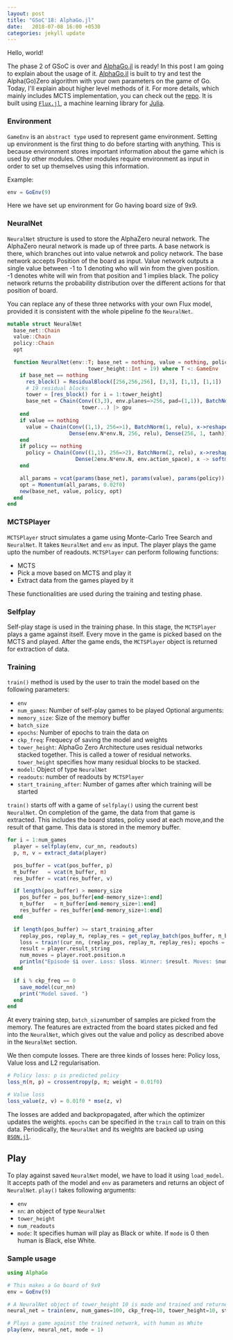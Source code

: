 ```yaml
---
layout: post
title: "GSoC'18: AlphaGo.jl"
date:   2018-07-08 16:00 +0530
categories: jekyll update
---
```


Hello, world!

The phase 2 of GSoC is over and [AlphaGo.jl](https://github.com/tejank10/AlphaGo.jl) is ready! In this post I am going to explain about the usage of it.
[AlphaGo.jl](https://github.com/tejank10/AlphaGo.jl) is built to try and test the Alpha(Go)Zero algorithm with your own parameters on the game of Go. Today, I'll explain about higher level methods of it. For more details, which mainly includes MCTS implementation, you can check out the [repo](https://github.com/tejank10/AlphaGo.jl). It is built using [`Flux.jl`](https://www.fluxml.ai), a machine learning library for [Julia](https://www.julialang.org).

### Environment
`GameEnv` is an `abstract type` used to represent game environment. Setting up environment is the first thing to do before starting with anything. This is because environment stores important information about the game which is used by other modules. Other modules require environment as input in order to set up themselves using this information.

Example:
```julia
env = GoEnv(9)
```
Here we have set up environment for Go having board size of 9x9.

### NeuralNet
`NeuralNet` structure is used to store the AlphaZero neural network. The AlphaZero neural network is made up of three parts. A base network is there, which branches out into value netwrok and policy network.
The base network accepts Position of the board as input. Value network outputs a single value between -1 to 1 denoting who will win from the given position. -1 denotes white will win from that position and 1 implies black. The policy network returns the probability distribution over the different actions for that position of board.

You can replace any of these three networks with your own Flux model, provided it is consistent with the whole pipeline fo the `NeuralNet`.
```julia
mutable struct NeuralNet
  base_net::Chain
  value::Chain
  policy::Chain
  opt

  function NeuralNet(env::T; base_net = nothing, value = nothing, policy = nothing,
                          tower_height::Int = 19) where T <: GameEnv
    if base_net == nothing
      res_block() = ResidualBlock([256,256,256], [3,3], [1,1], [1,1])
      # 19 residual blocks
      tower = [res_block() for i = 1:tower_height]
      base_net = Chain(Conv((3,3), env.planes=>256, pad=(1,1)), BatchNorm(256, relu),
                        tower...) |> gpu
    end
    if value == nothing
      value = Chain(Conv((1,1), 256=>1), BatchNorm(1, relu), x->reshape(x, :, size(x, 4)),
                    Dense(env.N*env.N, 256, relu), Dense(256, 1, tanh)) |> gpu
    end
    if policy == nothing
      policy = Chain(Conv((1,1), 256=>2), BatchNorm(2, relu), x->reshape(x, :, size(x, 4)),
                      Dense(2env.N*env.N, env.action_space), x -> softmax(x)) |> gpu
    end

    all_params = vcat(params(base_net), params(value), params(policy))
    opt = Momentum(all_params, 0.02f0)
    new(base_net, value, policy, opt)
  end
end
```
### MCTSPlayer
`MCTSPlayer` struct simulates a game using Monte-Carlo Tree Search and `NeuralNet`. It takes `NeuralNet` and `env` as input. The player plays the game upto the number of readouts. `MCTSPlayer` can perform following functions:
- MCTS
- Pick a move based on MCTS and play it
- Extract data from the games played by it

These functionalities are used during the training and testing phase.
### Selfplay
Self-play stage is used in the training phase. In this stage, the  `MCTSPlayer` plays a game against itself. Every move in the game is picked based on the MCTS and played. After the game ends, the `MCTSPlayer` object is returned for extraction of data.

### Training
`train()` method is used by the user to train the model based on the following parameters:
- `env`
- `num_games`: Number of self-play games to be played
Optional arguments:
- `memory_size`: Size of the memory buffer
- `batch_size`
- `epochs`: Number of epochs to train the data on
- `ckp_freq`: Frequecy of saving the model and weights
- `tower_height`: AlphaGo Zero Architecture uses residual networks stacked together. This is called a tower of residual networks. `tower_height` specifies how many residual blocks to be stacked.
- `model`: Object of type `NeuralNet`
- `readouts`: number of readouts by `MCTSPlayer`
- `start_training_after`: Number of games after which training will be started

`train()` starts off with a game of `selfplay()` using the current best `NeuralNet`. On completion of the game, the data from that game  is extracted. This includes the board states, policy used at each move,and the result of that game. This data is stored in the memory buffer.
```julia
for i = 1:num_games
  player = selfplay(env, cur_nn, readouts)
  p, π, v = extract_data(player)

  pos_buffer = vcat(pos_buffer, p)
  π_buffer   = vcat(π_buffer, π)
  res_buffer = vcat(res_buffer, v)

  if length(pos_buffer) > memory_size
    pos_buffer = pos_buffer[end-memory_size+1:end]
    π_buffer   = π_buffer[end-memory_size+1:end]
    res_buffer = res_buffer[end-memory_size+1:end]
  end

  if length(pos_buffer) >= start_training_after
    replay_pos, replay_π, replay_res = get_replay_batch(pos_buffer, π_buffer, res_buffer; batch_size = batch_size)
    loss = train!(cur_nn, (replay_pos, replay_π, replay_res); epochs = epochs)
    result = player.result_string
    num_moves = player.root.position.n
    println("Episode $i over. Loss: $loss. Winner: $result. Moves: $num_moves.")
  end

  if i % ckp_freq == 0
    save_model(cur_nn)
    print("Model saved. ")
  end
end
```
At every training step, `batch_size`number of samples are picked from the memory. The features are extracted from the board states picked and fed into the `NeuralNet`, which gives out the value and policy as described above in the `NeuralNet` section.

We then compute losses. There are three kinds of losses here: Policy loss, Value loss and L2 regularisation.
```julia
# Policy loss: p is predicted policy
loss_π(π, p) = crossentropy(p, π; weight = 0.01f0)

# Value loss
loss_value(z, v) = 0.01f0 * mse(z, v)
```

The losses are added and backpropagated, after which the optimizer updates the weights. `epochs` can be specified in the `train` call to train on this data. Periodically, the `NeuralNet` and its weights are backed up using [`BSON.jl`](http://github.com/MikeInnes/BSON.jl).

## Play
To play against saved `NeuralNet` model, we have to load it using `load_model`. It accepts path of the model and `env` as parameters and returns an object of `NeuralNet`.
`play()` takes following arguments:
- `env`
- `nn`: an object of type `NeuralNet`
- `tower_height`
- `num_readouts`
- `mode`: It specifies human will play as Black or white. If `mode` is 0 then human is Black, else White.

### Sample usage
```julia
using AlphaGo

# This makes a Go board of 9x9
env = GoEnv(9)

# A NeuralNet object of tower_height 10 is made and trained and returned
neural_net = train(env, num_games=100, ckp_freq=10, tower_height=10, start_training_after=500)

# Plays a game against the trained network, with human as White
play(env, neural_net, mode = 1)
```
